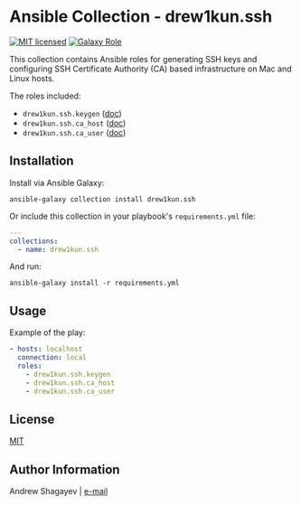 # Ansible Collection - drew1kun.ssh

[![MIT licensed][mit-badge]][mit-link]
[![Galaxy Role][collection-badge]][galaxy-link]

This collection contains Ansible roles for generating SSH keys and configuring SSH Certificate Authority (CA) based infrastructure on Mac and Linux hosts.

The roles included:

  - `drew1kun.ssh.keygen` ([doc](https://github.com/drew1kun/ansible-collection-ssh/blob/main/roles/keygen/README.md))
  - `drew1kun.ssh.ca_host` ([doc](https://github.com/drew1kun/ansible-collection-ssh/blob/main/roles/ca_host/README.md))
  - `drew1kun.ssh.ca_user` ([doc](https://github.com/drew1kun/ansible-collection-ssh/blob/main/roles/ca_user/README.md))

## Installation

Install via Ansible Galaxy:

```
ansible-galaxy collection install drew1kun.ssh
```

Or include this collection in your playbook's `requirements.yml` file:

```yaml
---
collections:
  - name: drew1kun.ssh
```
And run:
```
ansible-galaxy install -r requirements.yml
```

## Usage

Example of the play:

```yaml
- hosts: localhost
  connection: local
  roles:
    - drew1kun.ssh.keygen
    - drew1kun.ssh.ca_host
    - drew1kun.ssh.ca_user

```

## License

[MIT][mit-link]

## Author Information

Andrew Shagayev | [e-mail](mailto:drew-kun@protonmail.com)

[collection-badge]: https://img.shields.io/badge/collection-drew1kun.ssh-green.svg
[galaxy-link]: https://galaxy.ansible.com/drew1kun/ssh
[mit-badge]: https://img.shields.io/badge/license-MIT-blue.svg
[mit-link]: https://raw.githubusercontent.com/drew1kun/ansible-collection-ssh/main/LICENSE
